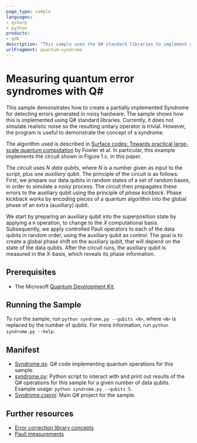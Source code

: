 ```yaml
---
page_type: sample
languages:
- qsharp
- python
products:
- qdk
description: "This sample uses the Q# standard libraries to implement a syndrome for detecting errors in a given number of data qubits."
urlFragment: quantum-syndrome
---
```



# Measuring quantum error syndromes with Q\#

This sample demonstrates how to create a partially implemented Syndrome for detecting errors generated in noisy hardware. The sample shows how this is implemented using Q# standard libraries. Currently, it does not simulate realistic noise so the resulting unitary operator is trivial. However, the program is useful to demonstrate the concept of a syndrome.

The algorithm used is described in [Surface codes: Towards practical large-scale quantum computation](https://arxiv.org/abs/1208.0928) by Fowler et al. In particular, this example implements the circuit shown in Figure 1 c. in this paper.

The circuit uses _N data qubits_, where _N_ is a number given as input to the script, plus one _auxiliary_ qubit. The principle of the circuit is as follows. First, we prepare our data qubits in random states of a set of random bases, in order to simulate a noisy process. The circuit then propagates these errors to the auxiliary qubit using the principle of _phase kickback_. Phase kickback works by encoding pieces of a quantum algorithm into the global phase of an extra (auxiliary) qubit.

We start by preparing an auxiliary qubit into the superposition state by applying a `H` operation, to change to the _X_ computational basis. Subsequently, we apply controlled Pauli operators to each of the data qubits in random order, using the auxiliary qubit as control. The goal is to create a global phase shift on the auxiliary qubit, that will depend on the state of the data qubits. After the circuit runs, the auxiliary qubit is measured in the _X_-basis, which reveals its phase information.

## Prerequisites

- The Microsoft [Quantum Development Kit](https://docs.microsoft.com/azure/quantum/install-overview-qdk/).

## Running the Sample

To run the sample, run `python syndrome.py --qubits <N>`, where `<N>` is replaced by the number of qubits. For more information, run `python syndrome.py --help`.

## Manifest

- [Syndrome.qs](https://github.com/microsoft/Quantum/blob/main/samples/error-correction/syndrome/Syndrome.qs): Q# code implementing quantum operations for this sample.
- [syndrome.py](https://github.com/microsoft/Quantum/blob/main/samples/error-correction/syndrome/syndrome.py): Python script to interact with and print out results of the Q# operations for this sample for a given number of data qubits. Example usage: `python syndrome.py --qubits 5`.
- [Syndrome.csproj](https://github.com/microsoft/Quantum/blob/main/samples/error-correction/syndrome/Syndrome.csproj): Main Q# project for the sample.

## Further resources

- [Error correction library concepts](https://docs.microsoft.com/azure/quantum/user-guide/libraries/standard/error-correction)
- [Pauli measurements](https://docs.microsoft.com/azure/quantum/concepts-pauli-measurements)
